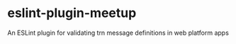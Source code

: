 # eslint-plugin-meetup

An ESLint plugin for validating trn message definitions in web platform apps
